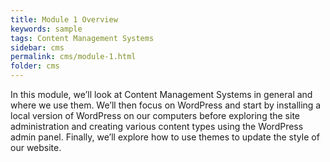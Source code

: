 ```yaml
---
title: Module 1 Overview
keywords: sample
tags: Content Management Systems
sidebar: cms
permalink: cms/module-1.html
folder: cms
---
```


In this module, we’ll look at Content Management Systems in general and where we use them. We’ll then focus on WordPress and start by installing a local version of WordPress on our computers before exploring the site administration and creating various content types using the WordPress admin panel. Finally, we’ll explore how to use themes to update the style of our website.
